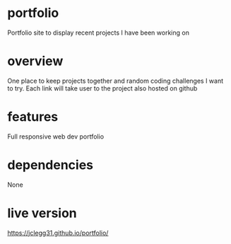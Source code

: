 # portfolio
Portfolio site to display recent projects I have been working on

# overview
One place to keep projects together and random coding challenges I want to try.
Each link will take user to the project also hosted on github

# features
Full responsive web dev portfolio

# dependencies
None

# live version
https://jclegg31.github.io/portfolio/
